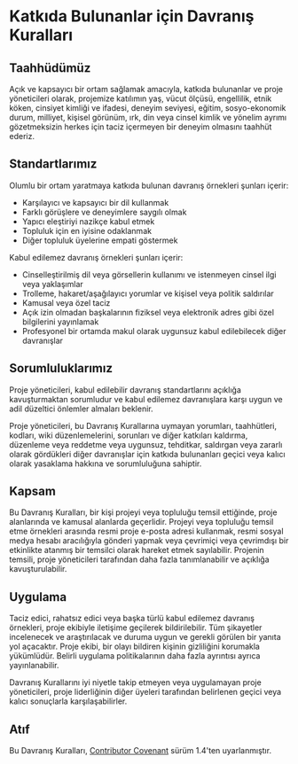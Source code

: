 # Katkıda Bulunanlar için Davranış Kuralları

## Taahhüdümüz

Açık ve kapsayıcı bir ortam sağlamak amacıyla, katkıda bulunanlar ve proje yöneticileri olarak, projemize katılımın yaş, vücut ölçüsü, engellilik, etnik köken, cinsiyet kimliği ve ifadesi, deneyim seviyesi, eğitim, sosyo-ekonomik durum, milliyet, kişisel görünüm, ırk, din veya cinsel kimlik ve yönelim ayrımı gözetmeksizin herkes için taciz içermeyen bir deneyim olmasını taahhüt ederiz.

## Standartlarımız

Olumlu bir ortam yaratmaya katkıda bulunan davranış örnekleri şunları içerir:

* Karşılayıcı ve kapsayıcı bir dil kullanmak
* Farklı görüşlere ve deneyimlere saygılı olmak
* Yapıcı eleştiriyi nazikçe kabul etmek
* Topluluk için en iyisine odaklanmak
* Diğer topluluk üyelerine empati göstermek

Kabul edilemez davranış örnekleri şunları içerir:

* Cinselleştirilmiş dil veya görsellerin kullanımı ve istenmeyen cinsel ilgi veya yaklaşımlar
* Trolleme, hakaret/aşağılayıcı yorumlar ve kişisel veya politik saldırılar
* Kamusal veya özel taciz
* Açık izin olmadan başkalarının fiziksel veya elektronik adres gibi özel bilgilerini yayınlamak
* Profesyonel bir ortamda makul olarak uygunsuz kabul edilebilecek diğer davranışlar

## Sorumluluklarımız

Proje yöneticileri, kabul edilebilir davranış standartlarını açıklığa kavuşturmaktan sorumludur ve kabul edilemez davranışlara karşı uygun ve adil düzeltici önlemler almaları beklenir.

Proje yöneticileri, bu Davranış Kurallarına uymayan yorumları, taahhütleri, kodları, wiki düzenlemelerini, sorunları ve diğer katkıları kaldırma, düzenleme veya reddetme veya uygunsuz, tehditkar, saldırgan veya zararlı olarak gördükleri diğer davranışlar için katkıda bulunanları geçici veya kalıcı olarak yasaklama hakkına ve sorumluluğuna sahiptir.

## Kapsam

Bu Davranış Kuralları, bir kişi projeyi veya topluluğu temsil ettiğinde, proje alanlarında ve kamusal alanlarda geçerlidir. Projeyi veya topluluğu temsil etme örnekleri arasında resmi proje e-posta adresi kullanmak, resmi sosyal medya hesabı aracılığıyla gönderi yapmak veya çevrimiçi veya çevrimdışı bir etkinlikte atanmış bir temsilci olarak hareket etmek sayılabilir. Projenin temsili, proje yöneticileri tarafından daha fazla tanımlanabilir ve açıklığa kavuşturulabilir.

## Uygulama

Taciz edici, rahatsız edici veya başka türlü kabul edilemez davranış örnekleri, proje ekibiyle iletişime geçilerek bildirilebilir. Tüm şikayetler incelenecek ve araştırılacak ve duruma uygun ve gerekli görülen bir yanıta yol açacaktır. Proje ekibi, bir olayı bildiren kişinin gizliliğini korumakla yükümlüdür. Belirli uygulama politikalarının daha fazla ayrıntısı ayrıca yayınlanabilir.

Davranış Kurallarını iyi niyetle takip etmeyen veya uygulamayan proje yöneticileri, proje liderliğinin diğer üyeleri tarafından belirlenen geçici veya kalıcı sonuçlarla karşılaşabilirler.

## Atıf

Bu Davranış Kuralları, [Contributor Covenant][homepage] sürüm 1.4'ten uyarlanmıştır.

[homepage]: https://www.contributor-covenant.org 